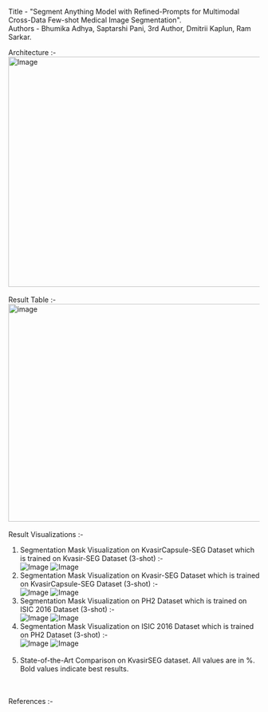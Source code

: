 Title - "Segment Anything Model with Refined-Prompts for Multimodal Cross-Data Few-shot Medical Image Segmentation". <br />
Authors - Bhumika Adhya, Saptarshi Pani, 3rd Author, Dmitrii Kaplun, Ram Sarkar. <br />

Architecture :- <br />
<img width="1167" height="461" alt="Image" src="https://github.com/user-attachments/assets/404c4d45-cdd6-4d0b-af95-7e7575950f9a" />
<br /><br />
Result Table :- <br />
<img width="812" height="436" alt="image" src="https://github.com/user-attachments/assets/d99efadf-88f8-4669-938b-f6ee17fae256" />
<br /><br />
Result Visualizations :- <br />
1. Segmentation Mask Visualization on KvasirCapsule-SEG Dataset which is trained on Kvasir-SEG Dataset (3-shot) :- <br />
![Image](https://github.com/user-attachments/assets/940874f9-060c-4316-ac6b-6ecdf6ae4d00)
![Image](https://github.com/user-attachments/assets/412398f7-1462-415d-975e-6d019cf1ddd9)
3. Segmentation Mask Visualization on Kvasir-SEG Dataset which is trained on KvasirCapsule-SEG Dataset (3-shot) :- <br />
![Image](https://github.com/user-attachments/assets/c6a0e649-6413-4cba-a0db-cd6dae885d33)
![Image](https://github.com/user-attachments/assets/b71c33b1-83f9-4e95-acd7-c46d889ead5b)
4. Segmentation Mask Visualization on PH2 Dataset which is trained on ISIC 2016 Dataset (3-shot) :- <br />
![Image](https://github.com/user-attachments/assets/616ce8a0-c831-41ee-a457-f80ed0e784a7)
![Image](https://github.com/user-attachments/assets/c6960e63-d74c-4f4e-8ac9-2dd03fc82eab)
5. Segmentation Mask Visualization on ISIC 2016 Dataset which is trained on PH2 Dataset (3-shot) :- <br />
![Image](https://github.com/user-attachments/assets/c30265de-3118-43b8-aab7-a56d60a33e45)
![Image](https://github.com/user-attachments/assets/380442ca-7d16-49a9-82d7-f2ed622bf17d)
<br /><br />
7. State-of-the-Art Comparison on KvasirSEG dataset. All values are in %. Bold values indicate best results. <br />

<br /><br />
References :- <br />

